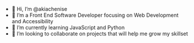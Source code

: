 - 👋 Hi, I’m @akiachenise
- 👀 I’m a Front End Software Developer focusing on Web Development and Accessibility 
- 🌱 I’m currently learning JavaScript and Python
- 💞️ I’m looking to collaborate on projects that will help me grow my skillset


<!---
akiachenise/akiachenise is a ✨ special ✨ repository because its `README.md` (this file) appears on your GitHub profile.
You can click the Preview link to take a look at your changes.
--->
